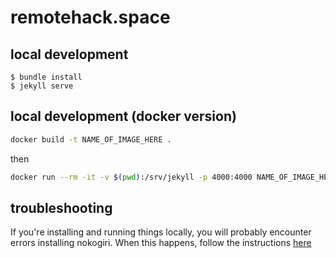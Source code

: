 # remotehack.space

## local development

```
$ bundle install
$ jekyll serve
```

## local development (docker version)

```bash
docker build -t NAME_OF_IMAGE_HERE .
```

then

```bash
docker run --rm -it -v $(pwd):/srv/jekyll -p 4000:4000 NAME_OF_IMAGE_HERE
```

## troubleshooting

If you're installing and running things locally, you will probably encounter errors installing nokogiri. When this happens, follow the instructions [here](https://github.com/sparklemotion/nokogiri.org/blob/91e624fa8d6c918d7905954fd8da7ea40f237d88/docs/tutorials/installing_nokogiri.md)
